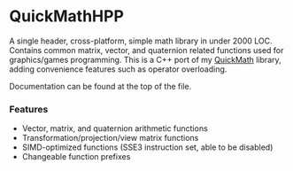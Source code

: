 # QuickMathHPP

A single header, cross-platform, simple math library in under 2000 LOC. Contains common matrix, vector, and quaternion related functions used for graphics/games programming. This is a C++ port of my [QuickMath](https://github.com/frozein/QuickMath) library, adding convenience features such as operator overloading.

Documentation can be found at the top of the file.

### Features
- Vector, matrix, and quaternion arithmetic functions
- Transformation/projection/view matrix functions
- SIMD-optimized functions (SSE3 instruction set, able to be disabled)
- Changeable function prefixes
